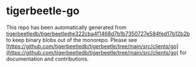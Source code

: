 # tigerbeetle-go
This repo has been automatically generated from [tigerbeetledb/tigerbeetle@e322cba4f1468d7b1b7350727e584fed17b12b2b](https://github.com/tigerbeetledb/tigerbeetle/commit/e322cba4f1468d7b1b7350727e584fed17b12b2b) to keep binary blobs out of the monorepo. Please see [https://github.com/tigerbeetledb/tigerbeetle/tree/main/src/clients/go](https://github.com/tigerbeetledb/tigerbeetle/tree/main/src/clients/go) for documentation and contributions.
